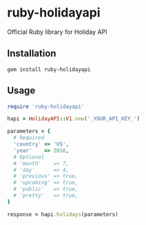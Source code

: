 # ruby-holidayapi
Official Ruby library for Holiday API

## Installation

```shell
gem install ruby-holidayapi
```

## Usage

```ruby
require 'ruby-holidayapi'

hapi = HolidayAPI::V1.new('_YOUR_API_KEY_')

parameters = {
  # Required
  'country' => 'US',
  'year'    => 2016,
  # Optional
  # 'month'    => 7,
  # 'day'      => 4,
  # 'previous' => true,
  # 'upcoming' => true,
  # 'public'   => true,
  # 'pretty'   => true,
}

response = hapi.holidays(parameters)
```
